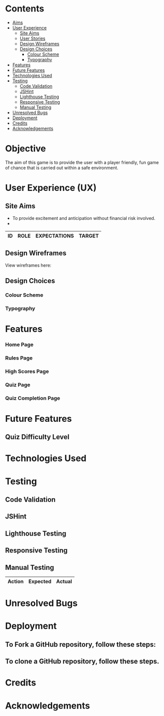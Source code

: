 # 


# Contents

- [Aims](<#Aims>)
- [User Experience](<#user-experience-ux>)
     - [Site Aims](<#site-aims>)
     - [User Stories](<#user-stories>)
     - [Design Wireframes](<#design-wireframes>)
     - [Design Choices](<#design-choices>)
        - [Colour Scheme](<#colour-scheme>)
        - [Typography](<#typography>)
- [Features](<#features>)
- [Future Features](<#future-features>)
- [Technologies Used](<#technologies-used>)
- [Testing](<#testing>)
    - [Code Validation](<#code-validation>)
    -  [JSHint](<#jshint>)
    - [Lighthouse Testing](<#lighthouse-testing>)
    - [Responsive Testing](<#responsive-testing>)
    - [Manual Testing](<#manual-testing>)
- [Unresolved Bugs](<unresolved-bugs>)
- [Deployment](<#deployment>)
- [Credits](<#credits>)
- [Acknowledgements](<#acknowledgements>)

# Objective
The aim of this game is to provide the user with a player friendly, fun game of chance that is carried out within a safe environment.


# User Experience (UX)

## Site Aims
- To provide excitement and anticipation without financial risk involved.
- 




| ID | ROLE | EXPECTATIONS | TARGET |
|-----------------|:-------------|:---------------:|:---------------:|


## Design Wireframes

View wireframes here: 


## Design Choices

### Colour Scheme


### Typography



# Features

### Home Page


### Rules Page



### High Scores Page


### Quiz Page



### Quiz Completion Page


# Future Features

## Quiz Difficulty Level



# Technologies Used

# Testing

## Code Validation

## JSHint


## Lighthouse Testing


## Responsive Testing



## Manual Testing


| Action        | Expected           | Actual  |
| ------------- |:-------------:| -----:|

# Unresolved Bugs



# Deployment 


## To Fork a GitHub repository, follow these steps:


## To clone a GitHub repository, follow these steps.



# Credits



# Acknowledgements


